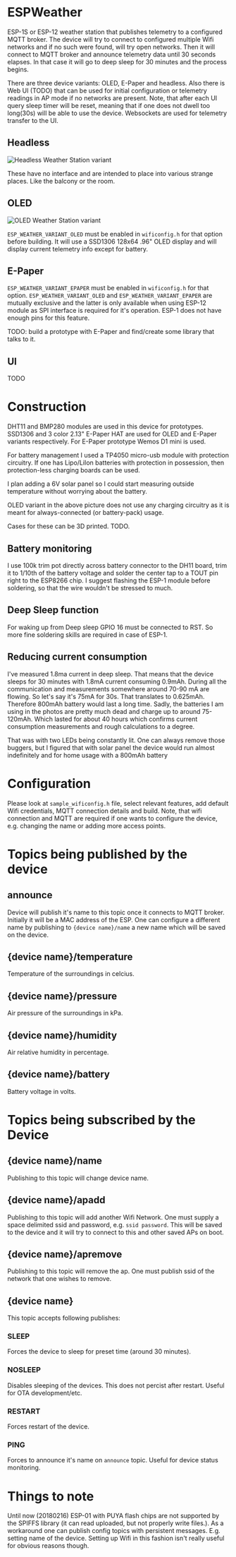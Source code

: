 # ESPWeather
ESP-1S or ESP-12 weather station that publishes telemetry to a configured MQTT broker.
The device will try to connect to configured multiple Wifi networks and if no such were found, will try open networks.
Then it will connect to MQTT broker and announce telemetry data until 30 seconds elapses. In that case it will go to deep sleep for 30 minutes and the process begins.

There are three device variants: OLED, E-Paper and headless.
Also there is Web UI (TODO) that can be used for initial configuration or telemetry readings in AP mode if no networks are present.
Note, that after each UI query sleep timer will be reset, meaning that if one does not dwell too long(30s) will be able to use the device.
Websockets are used for telemetry transfer to the UI.

## Headless

![Headless Weather Station variant](schematics/headless_proto.jpg)

These have no interface and are intended to place into various strange places. Like the balcony or the room.

## OLED

![OLED Weather Station variant](schematics/oled_proto.jpg)

`ESP_WEATHER_VARIANT_OLED` must be enabled in `wificonfig.h` for that option before building. It will use a SSD1306 128x64 .96" OLED display and will display current telemetry info except for battery.

## E-Paper

`ESP_WEATHER_VARIANT_EPAPER` must be enabled in `wificonfig.h` for that option. `ESP_WEATHER_VARIANT_OLED` and `ESP_WEATHER_VARIANT_EPAPER` are mutually exclusive and the latter is only available when using ESP-12 module as SPI interface is required for it's operation. ESP-1 does not have enough pins for this feature.

TODO: build a prototype with E-Paper and find/create some library that talks to it.

## UI

TODO

# Construction

DHT11 and BMP280 modules are used in this device for prototypes.
SSD1306 and 3 color 2.13" E-Paper HAT are used for OLED and E-Paper variants respectively.
For E-Paper prototype Wemos D1 mini is used.

For battery management I used a TP4050 micro-usb module with protection circuitry. If one has Lipo/LiIon batteries with protection in possession, then protection-less charging boards can be used.

I plan adding a 6V solar panel so I could start measuring outside temperature without worrying about the battery.

OLED variant in the above picture does not use any charging circuitry as it is meant for always-connected (or battery-pack) usage.  

Cases for these can be 3D printed. TODO.

## Battery monitoring

I use 100k trim pot directly across battery connector to the DH11 board, trim it to 1/10th of the battery voltage and solder the center tap to a TOUT pin right to the ESP8266 chip.
I suggest flashing the ESP-1 module before soldering, so that the wire wouldn't be stressed to much.

## Deep Sleep function

For waking up from Deep sleep GPIO 16 must be connected to RST. So more fine soldering skills are required in case of ESP-1.

## Reducing current consumption

I've measured 1.8ma current in deep sleep.
That means that the device sleeps for 30 minutes with 1.8mA current consuming 0.9mAh. During all the communication and measurements somewhere around 70-90 mA are flowing. So let's say it's 75mA for 30s. That translates to 0.625mAh. Therefore 800mAh battery would last a long time.
Sadly, the batteries I am using in the photos are pretty much dead and charge up to around 75-120mAh. Which lasted for about 40 hours which confirms current consumption measurements and rough calculations to a degree.

That was with two LEDs being constantly lit.
One can always remove those buggers, but I figured that with solar panel the device would run almost indefinitely and for home usage with a 800mAh battery

# Configuration

Please look at `sample_wificonfig.h` file, select relevant features, add default Wifi credentials, MQTT connection details and build.
Note, that wifi connection and MQTT are required if one wants to configure the device, e.g. changing the name or adding more access points.

# Topics being published by the device

## announce

Device will publish it's name to this topic once it connects to MQTT broker. Initially it will be a MAC address of the ESP.
One can configure a different name by publishing to `{device name}/name` a new name which will be saved on the device.

## {device name}/temperature

Temperature of the surroundings in celcius.

## {device name}/pressure

Air pressure of the surroundings in kPa.

## {device name}/humidity

Air relative humidity in percentage.

## {device name}/battery

Battery voltage in volts.

# Topics being subscribed by the Device

## {device name}/name

Publishing to this topic will change device name.

## {device name}/apadd

Publishing to this topic will add another Wifi Network.
One must supply a space delimited ssid and password, e.g. `ssid password`.
This will be saved to the device and it will try to connect to this and other saved APs on boot.

## {device name}/apremove

Publishing to this topic will remove the ap. One must publish ssid of the network that one wishes to remove.

## {device name}

This topic accepts following publishes:

### SLEEP

Forces the device to sleep for preset time (around 30 minutes).

### NOSLEEP

Disables sleeping of the devices. This does not percist after restart.
Useful for OTA development/etc.

### RESTART

Forces restart of the device.

### PING

Forces to announce it's name on `announce` topic.
Useful for device status monitoring.


# Things to note

Until now (20180216) ESP-01 with PUYA flash chips are not supported by the SPIFFS library (it can read uploaded, but not properly write files.).
As a workaround one can publish config topics with persistent messages. E.g. setting name of the device. Setting up Wifi in this fashion isn't really useful for obvious reasons though.
